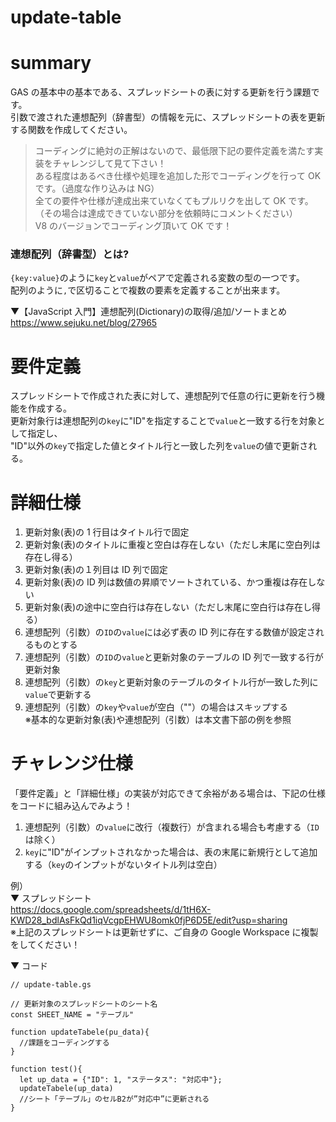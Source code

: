 # update-table

# summary

GAS の基本中の基本である、スプレッドシートの表に対する更新を行う課題です。  
引数で渡された連想配列（辞書型）の情報を元に、スプレッドシートの表を更新する関数を作成してください。  

> コーディングに絶対の正解はないので、最低限下記の要件定義を満たす実装をチャレンジして見て下さい！  
> ある程度はあるべき仕様や処理を追加した形でコーディングを行って OK です。（過度な作り込みは NG）  
> 全ての要件や仕様が達成出来ていなくてもプルリクを出して OK です。（その場合は達成できていない部分を依頼時にコメントください）  
> V8 のバージョンでコーディング頂いて OK です！  

### 連想配列（辞書型）とは?

`{key:value}`のように`key`と`value`がペアで定義される変数の型の一つです。  
配列のように`,`で区切ることで複数の要素を定義することが出来ます。  

▼【JavaScript 入門】連想配列(Dictionary)の取得/追加/ソートまとめ  
https://www.sejuku.net/blog/27965

# 要件定義

スプレッドシートで作成された表に対して、連想配列で任意の行に更新を行う機能を作成する。  
更新対象行は連想配列の`key`に"ID"を指定することで`value`と一致する行を対象として指定し、  
"ID"以外の`key`で指定した値とタイトル行と一致した列を`value`の値で更新される。  

# 詳細仕様

1. 更新対象(表)の 1 行目はタイトル行で固定
1. 更新対象(表)のタイトルに重複と空白は存在しない（ただし末尾に空白列は存在し得る）
1. 更新対象(表)の１列目は ID 列で固定
1. 更新対象(表)の ID 列は数値の昇順でソートされている、かつ重複は存在しない
1. 更新対象(表)の途中に空白行は存在しない（ただし末尾に空白行は存在し得る）
1. 連想配列（引数）の`ID`の`value`には必ず表の ID 列に存在する数値が設定されるものとする
1. 連想配列（引数）の`ID`の`value`と更新対象のテーブルの ID 列で一致する行が更新対象
1. 連想配列（引数）の`key`と更新対象のテーブルのタイトル行が一致した列に`value`で更新する
1. 連想配列（引数）の`key`や`value`が空白（""）の場合はスキップする  
   ※基本的な更新対象(表)や連想配列（引数）は本文書下部の例を参照

# チャレンジ仕様

「要件定義」と「詳細仕様」の実装が対応できて余裕がある場合は、下記の仕様をコードに組み込んでみよう！  

1. 連想配列（引数）の`value`に改行（複数行）が含まれる場合も考慮する（`ID`は除く）
1. `key`に"ID"がインプットされなかった場合は、表の末尾に新規行として追加する（`key`のインプットがないタイトル列は空白）

例）  
▼ スプレッドシート  
https://docs.google.com/spreadsheets/d/1tH6X-KWD28_bdlAsFkQd1iqVcgpEHWU8omk0fjP6D5E/edit?usp=sharing  
※上記のスプレッドシートは更新せずに、ご自身の Google Workspace に複製をしてください！

▼ コード

```
// update-table.gs

// 更新対象のスプレッドシートのシート名
const SHEET_NAME = "テーブル"

function updateTabele(pu_data){
  //課題をコーディングする
}

function test(){
  let up_data = {"ID": 1, "ステータス": "対応中"};
  updateTabele(up_data)
  //シート「テーブル」のセルB2が”対応中”に更新される
}
```
